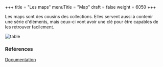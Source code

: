 +++
title = "Les maps"
menuTitle = "Map"
draft = false
weight = 6050
+++

Les maps sont des cousins des collections. Elles servent aussi à contenir une série d'éléments, mais ceux-ci vont avoir une clé pour être capables de les retrouver facilement.


![table](/INF111/images/maps.png)

### Références
[Documentation](https://docs.oracle.com/javase/8/docs/api/java/util/Map.html)